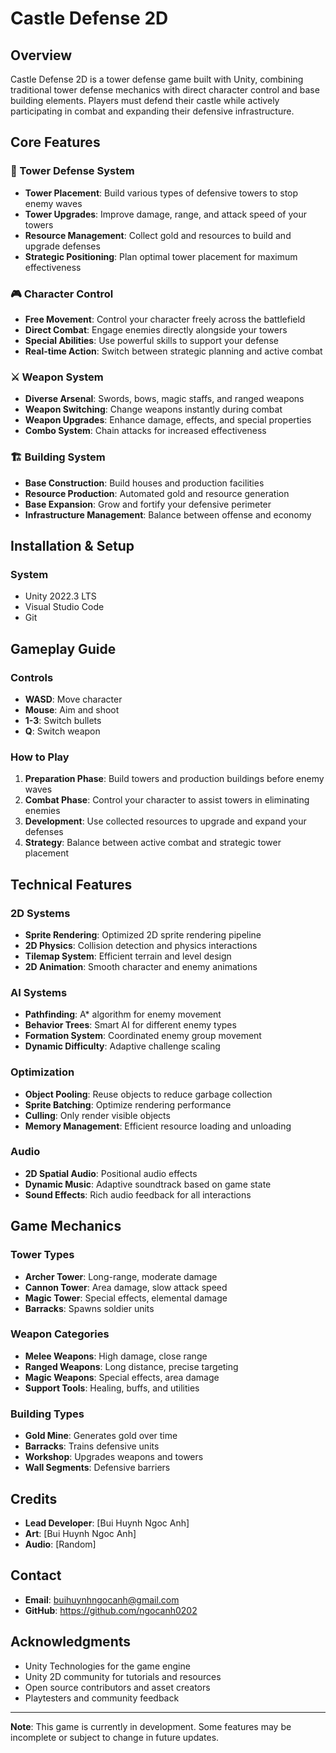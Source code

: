 # Castle Defense 2D

## Overview
Castle Defense 2D is a tower defense game built with Unity, combining traditional tower defense mechanics with direct character control and base building elements. Players must defend their castle while actively participating in combat and expanding their defensive infrastructure.

## Core Features

### 🏰 Tower Defense System
- **Tower Placement**: Build various types of defensive towers to stop enemy waves
- **Tower Upgrades**: Improve damage, range, and attack speed of your towers
- **Resource Management**: Collect gold and resources to build and upgrade defenses
- **Strategic Positioning**: Plan optimal tower placement for maximum effectiveness

### 🎮 Character Control
- **Free Movement**: Control your character freely across the battlefield
- **Direct Combat**: Engage enemies directly alongside your towers
- **Special Abilities**: Use powerful skills to support your defense
- **Real-time Action**: Switch between strategic planning and active combat

### ⚔️ Weapon System
- **Diverse Arsenal**: Swords, bows, magic staffs, and ranged weapons
- **Weapon Switching**: Change weapons instantly during combat
- **Weapon Upgrades**: Enhance damage, effects, and special properties
- **Combo System**: Chain attacks for increased effectiveness

### 🏗️ Building System
- **Base Construction**: Build houses and production facilities
- **Resource Production**: Automated gold and resource generation
- **Base Expansion**: Grow and fortify your defensive perimeter
- **Infrastructure Management**: Balance between offense and economy

## Installation & Setup

### System
- Unity 2022.3 LTS 
- Visual Studio Code
- Git

## Gameplay Guide

### Controls
- **WASD**: Move character
- **Mouse**: Aim and shoot
- **1-3**: Switch bullets
- **Q**: Switch weapon

### How to Play
1. **Preparation Phase**: Build towers and production buildings before enemy waves
2. **Combat Phase**: Control your character to assist towers in eliminating enemies
3. **Development**: Use collected resources to upgrade and expand your defenses
4. **Strategy**: Balance between active combat and strategic tower placement

## Technical Features

### 2D Systems
- **Sprite Rendering**: Optimized 2D sprite rendering pipeline
- **2D Physics**: Collision detection and physics interactions
- **Tilemap System**: Efficient terrain and level design
- **2D Animation**: Smooth character and enemy animations

### AI Systems
- **Pathfinding**: A* algorithm for enemy movement
- **Behavior Trees**: Smart AI for different enemy types
- **Formation System**: Coordinated enemy group movement
- **Dynamic Difficulty**: Adaptive challenge scaling

### Optimization
- **Object Pooling**: Reuse objects to reduce garbage collection
- **Sprite Batching**: Optimize rendering performance
- **Culling**: Only render visible objects
- **Memory Management**: Efficient resource loading and unloading

### Audio
- **2D Spatial Audio**: Positional audio effects
- **Dynamic Music**: Adaptive soundtrack based on game state
- **Sound Effects**: Rich audio feedback for all interactions

## Game Mechanics

### Tower Types
- **Archer Tower**: Long-range, moderate damage
- **Cannon Tower**: Area damage, slow attack speed
- **Magic Tower**: Special effects, elemental damage
- **Barracks**: Spawns soldier units

### Weapon Categories
- **Melee Weapons**: High damage, close range
- **Ranged Weapons**: Long distance, precise targeting
- **Magic Weapons**: Special effects, area damage
- **Support Tools**: Healing, buffs, and utilities

### Building Types
- **Gold Mine**: Generates gold over time
- **Barracks**: Trains defensive units
- **Workshop**: Upgrades weapons and towers
- **Wall Segments**: Defensive barriers

## Credits

- **Lead Developer**: [Bui Huynh Ngoc Anh]
- **Art**: [Bui Huynh Ngoc Anh]
- **Audio**: [Random]

## Contact

- **Email**: buihuynhngocanh@gmail.com
- **GitHub**: https://github.com/ngocanh0202

## Acknowledgments

- Unity Technologies for the game engine
- Unity 2D community for tutorials and resources
- Open source contributors and asset creators
- Playtesters and community feedback

---

**Note**: This game is currently in development. Some features may be incomplete or subject to change in future updates.
